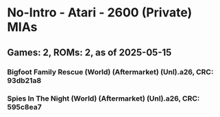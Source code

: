 # No-Intro - Atari - 2600 (Private) MIAs
## Games: 2, ROMs: 2, as of 2025-05-15

### Bigfoot Family Rescue (World) (Aftermarket) (Unl).a26, CRC: 93db21a8
### Spies In The Night (World) (Aftermarket) (Unl).a26, CRC: 595c8ea7
